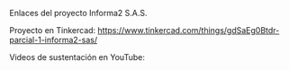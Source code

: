 Enlaces del proyecto Informa2 S.A.S.

Proyecto en Tinkercad:
https://www.tinkercad.com/things/gdSaEg0Btdr-parcial-1-informa2-sas/

Videos de sustentación en YouTube:


